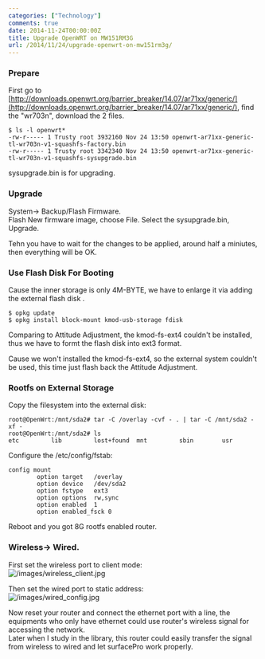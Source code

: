 ```yaml
---
categories: ["Technology"]
comments: true
date: 2014-11-24T00:00:00Z
title: Upgrade OpenWRT on MW151RM3G
url: /2014/11/24/upgrade-openwrt-on-mw151rm3g/
---
```


### Prepare
First go to [http://downloads.openwrt.org/barrier_breaker/14.07/ar71xx/generic/](http://downloads.openwrt.org/barrier_breaker/14.07/ar71xx/generic/), find the "wr703n", download the 2 files.   

```
$ ls -l openwrt*
-rw-r----- 1 Trusty root 3932160 Nov 24 13:50 openwrt-ar71xx-generic-tl-wr703n-v1-squashfs-factory.bin
-rw-r----- 1 Trusty root 3342340 Nov 24 13:50 openwrt-ar71xx-generic-tl-wr703n-v1-squashfs-sysupgrade.bin

```
sysupgrade.bin is for upgrading.   
### Upgrade
System-> Backup/Flash Firmware.     
Flash New firmware image, choose File. Select the sysupgrade.bin, Upgrade.   

Tehn you have to wait for the changes to be applied, around half a miniutes, then everything will be OK.   
### Use Flash Disk For Booting
Cause the inner storage is only 4M-BYTE, we have to enlarge it via adding the external flash disk .   

```
$ opkg update
$ opkg install block-mount kmod-usb-storage fdisk

```
Comparing to Attitude Adjustment, the kmod-fs-ext4 couldn't be installed, thus we have to formt the flash disk into ext3 format.     

Cause we won't installed the kmod-fs-ext4, so the external system couldn't be used, this time just flash back the Attitude Adjustment.     

### Rootfs on External Storage
Copy the filesystem into the external disk:    

```
root@OpenWrt:/mnt/sda2# tar -C /overlay -cvf - . | tar -C /mnt/sda2 -xf -
root@OpenWrt:/mnt/sda2# ls
etc         lib         lost+found  mnt         sbin        usr

```
Configure the /etc/config/fstab:    

```
config mount
        option target   /overlay
        option device   /dev/sda2
        option fstype   ext3
        option options  rw,sync
        option enabled  1
        option enabled_fsck 0

```
Reboot and you got 8G rootfs enabled router.    
### Wireless-> Wired. 
First set the wireless port to client mode:     
![/images/wireless_client.jpg](/images/wireless_client.jpg)

Then set the wired port to static address:    
![/images/wired_config.jpg](/images/wired_config.jpg)

Now reset  your router and connect the ethernet port with a line, the equipments who only have ethernet could use router's wireless signal for accessing the network.    
Later when I study in the library, this router could easily transfer the signal from wireless to wired and let surfacePro work properly.   

